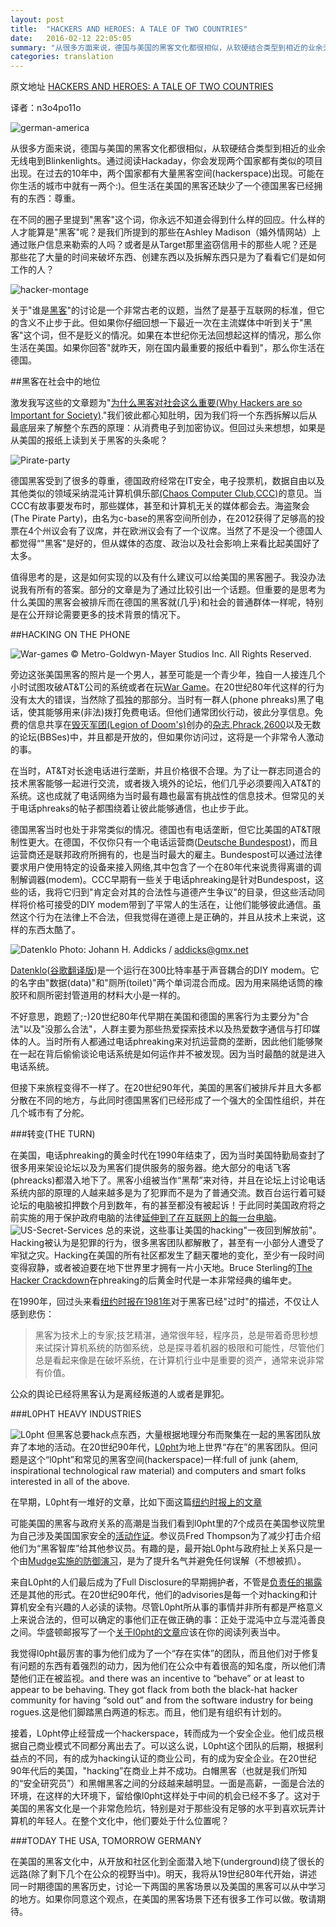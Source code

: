 ```yaml
---
layout: post
title:  "HACKERS AND HEROES: A TALE OF TWO COUNTRIES"
date:   2016-02-12 22:05:05
summary: "从很多方面来说，德国与美国的黑客文化都很相似，从软硬结合类型到相近的业余无线电到Blinkenlights。通过阅读Hackaday，你会发现两个国家都有类似的项目出现。在过去的10年中，两个国家都有大量黑客空间(hackerspace)出现。可能在你生活的城市中就有一两个:)。但生活在美国的黑客还缺少了一个德国黑客已经拥有的东西：尊重。"
categories: translation
---
```


原文地址 [HACKERS AND HEROES: A TALE OF TWO COUNTRIES](http://hackaday.com/2016/01/11/hackers-and-heroes-a-tale-of-two-countries/)


译者：n3o4po11o

![german-america](/images/german-america.jpg)

从很多方面来说，德国与美国的黑客文化都很相似，从软硬结合类型到相近的业余无线电到Blinkenlights。通过阅读Hackaday，你会发现两个国家都有类似的项目出现。在过去的10年中，两个国家都有大量黑客空间(hackerspace)出现。可能在你生活的城市中就有一两个:)。但生活在美国的黑客还缺少了一个德国黑客已经拥有的东西：尊重。


在不同的圈子里提到"黑客"这个词，你永远不知道会得到什么样的回应。什么样的人才能算是"黑客"呢？是我们所提到的那些在Ashley Madison（婚外情网站）上通过账户信息来勒索的人吗？或者是从Target那里盗窃信用卡的那些人呢？还是那些花了大量的时间来破坏东西、创建东西以及拆解东西只是为了看看它们是如何工作的人？

![hacker-montage](/images/hacker_montage.png)

关于"谁是[黑客](http://catb.org/~esr/jargon/html/H/hacker.html)"的讨论是一个非常古老的议题，当然了是基于互联网的标准，但它的含义不止步于此。但如果你仔细回想一下最近一次在主流媒体中听到关于"黑客"这个词，但不是贬义的情况。如果在本世纪你无法回想起这样的情况，那么你生活在美国。如果你回答"就昨天，刚在国内最重要的报纸中看到"，那么你生活在德国。

##黑客在社会中的地位

激发我写这些的文章题为"[为什么黑客对社会这么重要(Why Hackers are so Important for Society)](https://translate.google.com/translate?sl=auto&tl=en&js=y&prev=_t&hl=en&ie=UTF-8&u=http%3A%2F%2Fwww.sueddeutsche.de%2Fdigital%2Fchaos-computer-club-warum-hacker-so-wichtig-fuer-die-gesellschaft-sind-1.2798088&edit-text=&act=url)."我们彼此都心知肚明，因为我们将一个东西拆解以后从最底层来了解整个东西的原理：从消费电子到加密协议。但回过头来想想，如果是从美国的报纸上读到关于黑客的头条呢？   


![Pirate-party](/images/800px-piratenpartei_deutschland_logo-svg.png)


德国黑客受到了很多的尊重，德国政府经常在IT安全，电子投票机，数据自由以及其他类似的领域采纳混沌计算机俱乐部[(Chaos Computer Club,CCC)](http://ccc.de/en)的意见。当CCC有故事要发布时，那些媒体，甚至和计算机无关的媒体都会去。海盗聚会(The Pirate Party)，由名为c-base的黑客空间所创办，在2012获得了足够高的投票在4个州议会有了议席，并在欧洲议会有了一个议席。当然了不是没一个德国人都觉得“"黑客"是好的，但从媒体的态度、政治以及社会影响上来看比起美国好了太多。   

值得思考的是，这是如何实现的以及有什么建议可以给美国的黑客圈子。我没办法说我有所有的答案。部分的文章是为了通过比较引出一个话题。但重要的是思考为什么美国的黑客会被排斥而在德国的黑客就(几乎)和社会的普通群体一样呢，特别是在公开辩论需要更多的技术背景的情况下。   

##HACKING ON THE PHONE

![War-games](/images/war_games.jpg)
© Metro-Goldwyn-Mayer Studios Inc. All Rights Reserved.

旁边这张美国黑客的照片是一个男人，甚至可能是一个青少年，独自一人接连几个小时试图攻破AT&T公司的系统或者在玩[War Game](https://en.wikipedia.org/wiki/WarGames)。在20世纪80年代这样的行为没有太大的错误，当然除了孤独的那部分。当时有一群人(phone phreaks)黑了电话，使其能够用来(非法)拨打免费电话。但他们通常团伙行动，彼此分享信息。免费的信息共享在[毁灭军团(Legion of Doom's)](https://en.wikipedia.org/wiki/Legion_of_Doom_%28hacking%29)创办的[杂志](http://www.textfiles.com/magazines/LOD/),[Phrack](http://phrack.org/),[2600](http://www.2600.com/)以及无数的论坛(BBSes)中，并且都是开放的，但如果你访问过，这将是一个非常令人激动的事。   

在当时，AT&T对长途电话进行垄断，并且价格很不合理。为了让一群志同道合的技术黑客能够一起进行交流，或者拨入境外的论坛，他们几乎必须要闯入AT&T的系统。这也成就了电话网络为当时最有趣也最富有挑战性的信息技术。但常见的关于电话phreaks的帖子都围绕着让彼此能够通信，也止步于此。

德国黑客当时也处于非常类似的情况。德国也有电话垄断，但它比美国的AT&T限制性更大。在德国，不仅你只有一个电话运营商([Deutsche Bundespost](https://en.wikipedia.org/wiki/Deutsche_Bundespost))，而且运营商还是联邦政府所拥有的，也是当时最大的雇主。Bundespost可以通过法律要求用户使用特定的设备来接入网络,其中包含了一个在80年代来说贵得离谱的调制解调器(modem)。CCC早期有一些关于电话phreaking是针对Bundespost，这些的话，我将它归到"肯定会对其的合法性与道德产生争议"的目录，但这些活动同样将价格可接受的DIY modem带到了平常人的生活在，让他们能够彼此通信。虽然这个行为在法律上不合法，但我觉得在道德上是正确的，并且从技术上来说，这样的东西太酷了。


![Datenklo](/images/akustikkoppler_ccc_datenklo.jpg)
Photo: Johann H. Addicks / addicks@gmx.net   

[Datenklo](http://www.offiziere.ch/trust-us/habi1/097_datenklo.html)([谷歌翻译版](https://translate.google.com/translate?sl=auto&tl=en&js=y&prev=_t&hl=en&ie=UTF-8&u=http%3A%2F%2Fwww.offiziere.ch%2Ftrust-us%2Fhabi1%2F097_datenklo.html&edit-text=&act=url))是一个运行在300比特率基于声音耦合的DIY modem。它的名字由"数据(data)"和"厕所(toilet)"两个单词混合而成。因为用来隔绝话筒的橡胶环和厕所密封管道用的材料大小是一样的。

不好意思，跑题了;-)20世纪80年代早期在美国和德国的黑客行为主要分为"合法"以及"没那么合法"，人群主要为那些热爱探索技术以及热爱数字通信与打印媒体的人。当时所有人都通过电话phreaking来对抗运营商的垄断，因此他们能够聚在一起在背后偷偷谈论电话系统是如何运作并不被发现。因为当时最酷的就是进入电话系统。

但接下来旅程变得不一样了。在20世纪90年代，美国的黑客们被排斥并且大多都分散在不同的地方，与此同时德国黑客们已经形成了一个强大的全国性组织，并在几个城市有了分舵。

###转变(THE TURN)

在美国，电话phreaking的黄金时代在1990年结束了，因为当时美国特勤局查封了很多用来架设论坛以及为黑客们提供服务的服务器。绝大部分的电话飞客(phreacks)都潜入地下了。黑客小组被当作“黑帮”来对待，并且在论坛上讨论电话系统内部的原理的人越来越多是为了犯罪而不是为了普通交流。数百台运行着可疑论坛的电脑被扣押数个月到数年，有的甚至都没有被起诉！于此同时美国政府将之前实施的用于保护政府电脑的法律[延伸到了在互联网上的每一台电脑](https://en.wikipedia.org/wiki/United_States_v._Morris_%281991%29)。
![US-Secret-Services](/images/us-secretservice-starlogo.png)
总的来说，这些事让美国的hacking"一夜回到解放前"。Hacking被认为是犯罪的行为，很多黑客团队都解散了，甚至有一小部分人遭受了牢狱之灾。Hacking在美国的所有社区都发生了翻天覆地的变化，至少有一段时间变得寂静，或者被迫要在地下世界里才拥有一片小天地。Bruce Sterling的[The Hacker Crackdown](https://stuff.mit.edu/hacker/hacker.html)在phreaking的后黄金时代是一本非常经典的编年史。

在1990年，回过头来看[纽约时报在1981年](http://www.nytimes.com/1981/07/26/business/case-of-the-purloined-password.html?pagewanted=3&pagewanted=all)对于黑客已经"过时"的描述，不仅让人感到悲伤：

>黑客为技术上的专家;技艺精湛，通常很年轻，程序员，总是带着奇思秒想来试探计算机系统的防御系统，总是探寻着机器的极限和可能性，尽管他们总是看起来像是在破坏系统，在计算机行业中是重要的资产，通常来说非常有价值。   

公众的舆论已经将黑客认为是离经叛道的人或者是罪犯。


###L0PHT HEAVY INDUSTRIES

![L0pht](/images/l0pht_logo.gif)
但黑客总要hack点东西，大量根据地理分布而聚集在一起的黑客团队放弃了本地的活动。在20世纪90年代，[L0pht](http://www.l0pht.com/)为地上世界“存在”的黑客团队。但问题是这个“l0pht”和常见的黑客空间(hackerspace)一样:full of junk (ahem, inspirational technological raw material) and computers and smart folks interested in all of the above.

在早期，L0pht有一堆好的文章，比如下面这篇[纽约时报上的文章](http://www.nytimes.com/1999/10/03/magazine/hack-counterhack.html?scp=2&sq=l0pht%20heavy&st=cse)


可能美国的黑客与政府关系的高潮是当我们看到l0pht里的7个成员在美国参议院里为自己涉及美国国家安全的[活动作证](https://www.youtube.com/watch?v=VVJldn_MmMY)。参议员Fred Thompson为了减少打击介绍他们为“黑客智库”给其他参议员。有趣的是，最开始L0pht与政府扯上关系只是一个由[Mudge实施的防御演习](https://www.youtube.com/watch?v=axnWyPEly84&t=11m42s)，是为了提升名气并避免任何误解（不想被抓）。   

来自L0pht的人们最后成为了Full Disclosure的早期拥护者，不管是[负责任的揭露](https://en.wikipedia.org/wiki/Responsible_disclosure)还是其他的形式。在20世纪90年代，他们的advisories是每一个对hacking和计算机安全有兴趣的人必读的读物。尽管L0pht所从事的事情并非所有都是严格意义上来说合法的，但可以确定的事他们正在做正确的事：正处于混沌中立与混沌善良之间。华盛顿邮报写了一个[关于l0pht的文章](http://www.washingtonpost.com/sf/business/2015/06/22/net-of-insecurity-part-3/)应该在你的阅读列表当中。

我觉得l0pht最厉害的事为他们成为了一个“存在实体”的团队，而且他们对于修复有问题的东西有着强烈的动力，因为他们在公众中有着很高的知名度，所以他们清楚他们正在被监视。and there was an incentive to “behave” or at least to appear to be behaving. They got flack from both the black-hat hacker community for having “sold out” and from the software industry for being rogues.这是他们脚踏黑白两道的标志。而且，他们是有组织有计划的。   

接着，L0pht停止经营成一个hackerspace，转而成为一个安全企业。他们成员根据自己商业模式不同都分离出去了。可以这么说，L0pht这个团队的后期，根据利益点的不同，有的成为hacking认证的商业公司，有的成为安全企业。在20世纪90年代后的美国，"hacking”在商业上并不成功。白帽黑客（也就是我们所知的“安全研究员”）和黑帽黑客之间的分歧越来越明显。一面是高薪，一面是合法的环境，在这样的大环境下，留给像l0pht这样处于中间的机会已经不多了。这对于美国的黑客文化是一个非常危险坑，特别是对于那些没有足够的水平到喜欢玩弄计算机的年轻人。在整个文化中，他们要处于什么位置呢？

###TODAY THE USA, TOMORROW GERMANY

在美国的黑客文化中，从开放和社区化到全面潜入地下(underground)绕了很长的远路(除了剩下几个在公众的视野当中)。明天，我将从19世纪80年代开始，讲述同一时期德国的黑客历史，讨论一下两国的黑客场景以及美国的黑客可以从中学习的地方。如果你同意这个观点，在美国的黑客场景下还有很多工作可以做。敬请期待。

